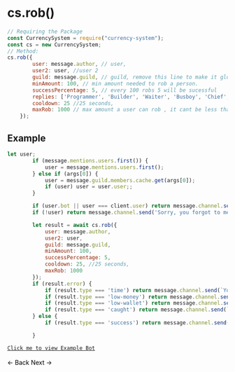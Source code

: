 # cs.rob()
```js
// Requiring the Package
const CurrencySystem = require("currency-system");
const cs = new CurrencySystem;
// Method:
cs.rob({
        user: message.author, // user,
        user2: user, //user 2
        guild: message.guild, // guild, remove this line to make it global
        minAmount: 100, // min amount needed to rob a person.
        successPercentage: 5, // every 100 robs 5 will be sucessful
        replies: ['Programmer', 'Builder', 'Waiter', 'Busboy', 'Chief', 'Mechanic'], // replies
        cooldown: 25 //25 seconds,
        maxRob: 1000 // max amount a user can rob , it cant be less than 1000
    });
```
## Example
```js
let user;
        if (message.mentions.users.first()) {
            user = message.mentions.users.first();
        } else if (args[0]) {
            user = message.guild.members.cache.get(args[0]);
            if (user) user = user.user;;
        }

        if (user.bot || user === client.user) return message.channel.send("This user is a bot.");
        if (!user) return message.channel.send('Sorry, you forgot to mention somebody.');

        let result = await cs.rob({
            user: message.author,
            user2: user,
            guild: message.guild,
            minAmount: 100,
            successPercentage: 5,
            cooldown: 25, //25 seconds,
            maxRob: 1000
        });
        if (result.error) {
            if (result.type === 'time') return message.channel.send(`You have already robbed recently Try again in ${result.time}`);
            if (result.type === 'low-money') return message.channel.send(`You need atleast $${result.minAmount} to rob somebody.`);
            if (result.type === 'low-wallet') return message.channel.send(`${result.user2.username} have less than $${result.minAmount} to rob.`)
            if (result.type === 'caught') return message.channel.send(`${message.author.username} you robbed ${result.user2.username} and got caught and you payed ${result.amount} to ${result.user2.username}!`)
        } else {
            if (result.type === 'success') return message.channel.send(`${message.author.username} you robbed ${result.user2.username} and got away with ${result.amount}!`)

        }
```
[`Click me to view Example Bot`](https://github.com/BIntelligent/currency-system/tree/main/ExampleBot) <br><br>
<a href="https://bintelligent.github.io/currency-system/examples/work" class="button"><- Back</a>
<a href="https://bintelligent.github.io/currency-system/examples/beg" class="button">Next -></a> <br><br><br>
<style>
.button {
    -webkit-appearance: button;
    -moz-appearance: button;
    appearance: button;
    text-align: center;
    text-decoration: none;
    color: initial;
}
 </style>
